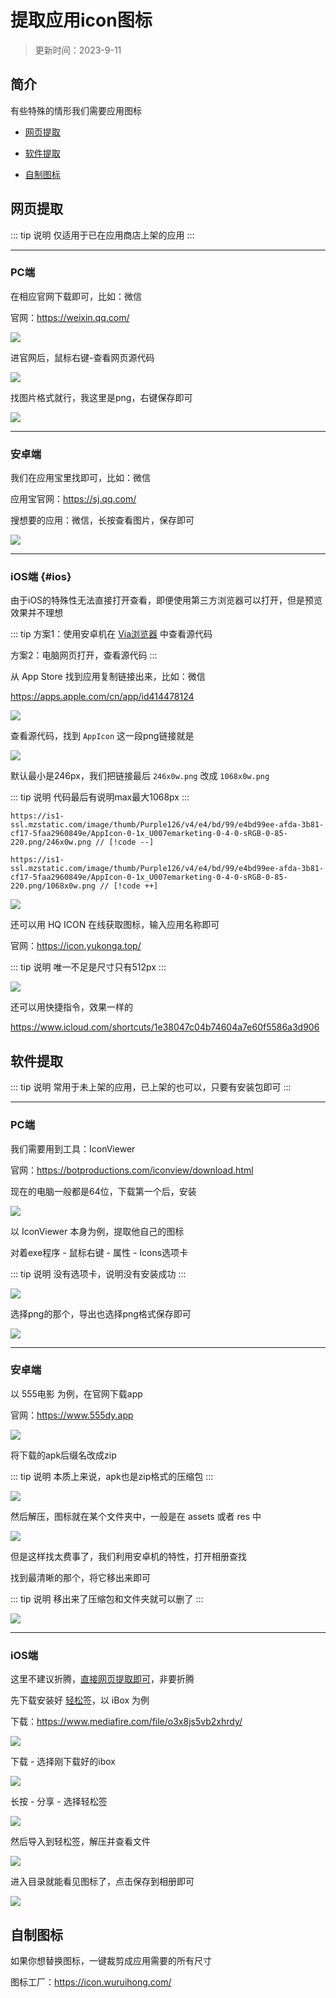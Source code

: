 # 提取应用icon图标

> 更新时间：2023-9-11



## 简介

有些特殊的情形我们需要应用图标

* [网页提取](#网页提取)

* [软件提取](#软件提取)

* [自制图标](#自制图标)


## 网页提取


::: tip 说明
仅适用于已在应用商店上架的应用
:::


---

### PC端

在相应官网下载即可，比如：微信

官网：https://weixin.qq.com/

![](/icon/icon-01.png)


进官网后，鼠标右键-查看网页源代码

![](/icon/icon-02.png)

找图片格式就行，我这里是png，右键保存即可

![](/icon/icon-03.png)


---


### 安卓端

我们在应用宝里找即可，比如：微信

应用宝官网：https://sj.qq.com/

搜想要的应用：微信，长按查看图片，保存即可

![](/icon/icon-04.png)


---

### iOS端 {#ios}

由于iOS的特殊性无法直接打开查看，即便使用第三方浏览器可以打开，但是预览效果并不理想

::: tip
方案1：使用安卓机在 [Via浏览器](https://viayoo.com/zh-cn/) 中查看源代码

方案2：电脑网页打开，查看源代码
:::

从 App Store 找到应用复制链接出来，比如：微信

https://apps.apple.com/cn/app/id414478124

![](/icon/icon-05.png)

查看源代码，找到 `AppIcon` 这一段png链接就是

![](/icon/icon-06.png)

默认最小是246px，我们把链接最后 `246x0w.png` 改成 `1068x0w.png`

::: tip 说明
代码最后有说明max最大1068px
:::

```
https://is1-ssl.mzstatic.com/image/thumb/Purple126/v4/e4/bd/99/e4bd99ee-afda-3b81-cf17-5faa2960849e/AppIcon-0-1x_U007emarketing-0-4-0-sRGB-0-85-220.png/246x0w.png // [!code --]

https://is1-ssl.mzstatic.com/image/thumb/Purple126/v4/e4/bd/99/e4bd99ee-afda-3b81-cf17-5faa2960849e/AppIcon-0-1x_U007emarketing-0-4-0-sRGB-0-85-220.png/1068x0w.png // [!code ++]
```

![](/icon/icon-07.png)

还可以用 HQ ICON 在线获取图标，输入应用名称即可

官网：https://icon.yukonga.top/

::: tip 说明
唯一不足是尺寸只有512px
:::

![](/icon/icon-08.png)


还可以用快捷指令，效果一样的

https://www.icloud.com/shortcuts/1e38047c04b74604a7e60f5586a3d906



## 软件提取

::: tip 说明
常用于未上架的应用，已上架的也可以，只要有安装包即可
:::

---

### PC端

我们需要用到工具：IconViewer

官网：https://botproductions.com/iconview/download.html

现在的电脑一般都是64位，下载第一个后，安装

![](/icon/icon-09.png)

以 IconViewer 本身为例，提取他自己的图标

对着exe程序 - 鼠标右键 - 属性 - Icons选项卡

::: tip 说明
没有选项卡，说明没有安装成功
:::

![](/icon/icon-10.png)

选择png的那个，导出也选择png格式保存即可

![](/icon/icon-11.png)



---


### 安卓端

以 555电影 为例，在官网下载app

官网：https://www.555dy.app

![](/icon/icon-12.png)

将下载的apk后缀名改成zip

::: tip 说明
本质上来说，apk也是zip格式的压缩包
:::

![](/icon/icon-13.png)

然后解压，图标就在某个文件夹中，一般是在 assets 或者 res 中

![](/icon/icon-14.png)

但是这样找太费事了，我们利用安卓机的特性，打开相册查找

找到最清晰的那个，将它移出来即可

::: tip 说明
移出来了压缩包和文件夹就可以删了
:::


![](/icon/icon-15.png)


---


### iOS端

这里不建议折腾，[直接网页提取即可](#ios)，非要折腾

先下载安装好 [轻松签](../iPhone/sign/esign.md)，以 iBox 为例

下载：https://www.mediafire.com/file/o3x8js5vb2xhrdy/

![](/icon/icon-16.png)

下载 - 选择刚下载好的ibox

![](/icon/icon-17.png)

长按 - 分享 - 选择轻松签

![](/icon/icon-18.png)

然后导入到轻松签，解压并查看文件

![](/icon/icon-19.png)


进入目录就能看见图标了，点击保存到相册即可


![](/icon/icon-20.png)

## 自制图标

如果你想替换图标，一键裁剪成应用需要的所有尺寸

图标工厂：https://icon.wuruihong.com/


